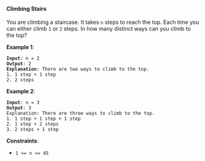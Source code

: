 #### Climbing Stairs

You are climbing a staircase. It takes `n` steps to reach the top.
Each time you can either climb `1` or `2` steps. In how many distinct ways can you climb to the top?

**Example 1**:
<pre><code><b>Input</b>: n = 2
<b>Output</b>: 2
<b>Explanation</b>: There are two ways to climb to the top.
1. 1 step + 1 step
2. 2 steps
</code></pre>

**Example 2**:
<pre><code><b>Input</b>: n = 3
<b>Output</b>: 3
</b>Explanation</b>: There are three ways to climb to the top.
1. 1 step + 1 step + 1 step
2. 1 step + 2 steps
3. 2 steps + 1 step
</code></pre>

**Constraints**:
* `1 <= n <= 45`
